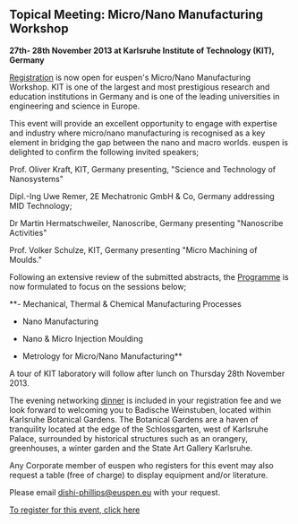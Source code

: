 ## Topical Meeting: Micro/Nano Manufacturing Workshop

**27th- 28th November 2013 at Karlsruhe Institute of Technology (KIT), Germany**

[Registration](http://www.micronanoworkshop2013.euspen.eu/page1903/Registration-Now-Open/Online-Registration) is now open for euspen's Micro/Nano Manufacturing Workshop.
KIT is one of the largest and most prestigious research and education institutions in Germany and is one of the leading universities in engineering and science in Europe.

This event will provide an excellent opportunity to engage with expertise and industry where micro/nano manufacturing is recognised as a key element in bridging the gap between the nano and macro worlds.
euspen is delighted to confirm the following invited speakers; 

Prof. Oliver Kraft, KIT, Germany presenting, "Science and Technology of Nanosystems" 

Dipl.-Ing Uwe Remer, 2E Mechatronic GmbH & Co, Germany addressing MID Technology; 

Dr Martin Hermatschweiler, Nanoscribe, Germany presenting "Nanoscribe Activities" 

Prof. Volker Schulze, KIT, Germany presenting "Micro Machining of Moulds."

Following an extensive review of the submitted abstracts, the [Programme](http://www.micronanoworkshop2013.euspen.eu/page1893/Home/Programme) is now formulated to focus on the sessions below;

**- Mechanical, Thermal & Chemical Manufacturing Processes

- Nano Manufacturing

- Nano & Micro Injection Moulding

- Metrology for Micro/Nano Manufacturing**

A tour of KIT laboratory will follow after lunch on Thursday 28th November 2013.

The evening networking [dinner](http://www.micronanoworkshop2013.euspen.eu/page1890/Networking-Dinner/Networking-Dinner) is included in your registration fee and we look forward to welcoming you to Badische Weinstuben, located within Karlsruhe Botanical Gardens. The Botanical Gardens are a haven of tranquility located at the edge of the Schlossgarten, west of Karlsruhe Palace, surrounded by historical structures such as an orangery, greenhouses, a winter garden and the State Art Gallery Karlsruhe. 

Any Corporate member of euspen who registers for this event may also request a table (free of charge) to display equipment and/or literature.  

Please email [dishi-phillips@euspen.eu](mailto://dishi-phillips@euspen.eu) with your request.  

[To register for this event, click here]((http://www.micronanoworkshop2013.euspen.eu/page1903/Registration-Now-Open/Online-Registration))


